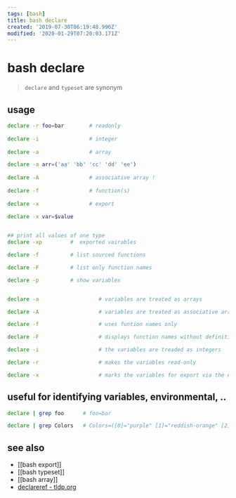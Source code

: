 ```yaml
---
tags: [bash]
title: bash declare
created: '2019-07-30T06:19:48.996Z'
modified: '2020-01-29T07:20:03.171Z'
---
```


# bash declare

> `declare` and `typeset` are synonym

## usage
```sh
declare -r foo=bar        # readonly
  
declare -i                # integer
  
declare -a                # array

declare -a arr=('aa' 'bb' 'cc' 'dd' 'ee')
  
declare -A                # associative array !
  
declare -f                # function(s)
  
declare -x                # export
  
declare -x var=$value


## print all values of one type
declare -xp         #  exported vairables

declare -f          # list sourced functions

declare -F          # list only function names

declare -p          # show variables


declare -a                   # variables are treated as arrays

declare -A                   # variables are treated as associative arrays

declare -f                   # uses funtion names only

declare -F                   # displays function names without definitions

declare -i                   # the variables are treaded as integers

declare -r                   # makes the variables read-only

declare -x                   # marks the variables for export via the environment
```

## useful for identifying variables, environmental, ..
```sh
declare | grep foo      # foo=bar

declare | grep Colors   # Colors=([0]="purple" [1]="reddish-orange" [2]="light green")
```

## see also
- [[bash export]]
- [[bash typeset]]
- [[bash array]]
- [declareref - tldp.org](http://tldp.org/LDP/abs/html/declareref.html)
